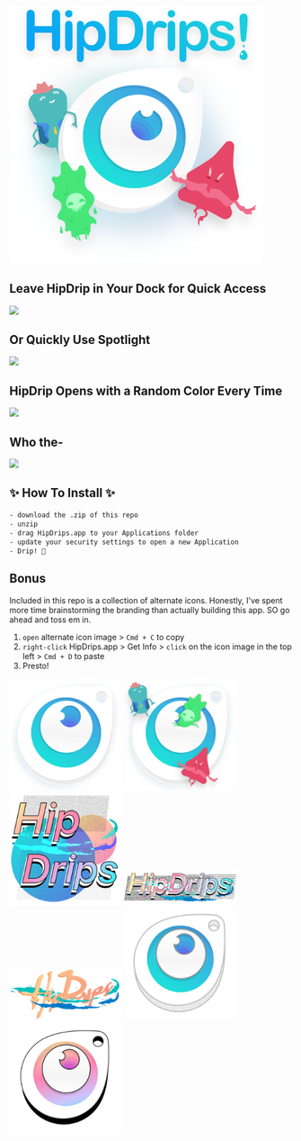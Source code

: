 <img src="./Alternate_Icons/gifs/HipDrips--Chars.png" width="450">

## Leave HipDrip in Your Dock for Quick Access
  <img src= "./Alternate_Icons/gifs/dock.gif" width="450">

## Or Quickly Use Spotlight
  <img  src= "./Alternate_Icons/gifs/spotlight.gif" width="450">

## HipDrip Opens with a Random Color Every Time
  <img  src= "./Alternate_Icons/gifs/random.gif" width="450">

## Who the- 
  <img  src= "./Alternate_Icons/gifs/characters.gif" width="450">


## ✨ How To Install ✨ 
``` 
- download the .zip of this repo
- unzip
- drag HipDrips.app to your Applications folder
- update your security settings to open a new Application
- Drip! 🎨
```

## Bonus
Included in this repo is a collection of alternate icons. Honestly, I've spent more time brainstorming the branding than actually building this app. SO go ahead and toss em in. 

1. `open` alternate icon image > `Cmd + C` to copy
2. `right-click` HipDrips.app > Get Info > `click` on the icon image in the top left > `Cmd + D` to paste
3. Presto!

<img src="./Alternate_Icons/colorpicker.png" width="200">
<img src="./Alternate_Icons/colorpicker_friends.png" width="200">
<img src="./Alternate_Icons/hipdriplarge.png" width="200">
<img src="./Alternate_Icons/hipdrips_messy.png" width="200">
<img src="./Alternate_Icons/hipdrops_vapor.png" width="200">
<img src="./Alternate_Icons/vaporwave.png" width="200">
<img src="./Alternate_Icons/vaporwave_clean.png" width="200">